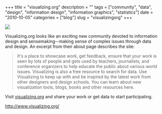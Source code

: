 +++
title = "visualizing.org"
description = ""
tags = ["community", "data", "design", "information design", "information graphics", "statistics"]
date = "2010-10-05"
categories = ["blog"]
slug = "visualizingorg"
+++



  <div class="notebook-screenshot"><a href="http://www.visualizing.org/"><img src="http://media.konigi.com/bluga/wt4cab6879a13b1_large_1.jpg"/></a></div><p>Visualizing.org looks like an exciting new community devoted to information design and sensemaking--making sense of complex issues through data and design. An excerpt from their about page describes the site:</p>

<p><blockquote>It's a place to showcase work, get feedback, ensure that your work is seen by lots of people and gets used by teachers, journalists, and conference organizers to help educate the public about various world issues.  Visualizing is also a free resource to search for data. Use Visualizing to keep up with and be inspired by the latest work from other designers and design schools. You can learn about new visualization tools, blogs, books and other resources here.</blockquote></p>

<p>Visit <a href="http://visualizing.org/">visualizing.org</a> and share your work or get data to start participating.</p>

    
  <a href="http://www.visualizing.org/">http://www.visualizing.org/</a>
